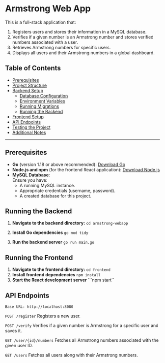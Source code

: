 # Armstrong Web App

This is a full-stack application that:

1. Registers users and stores their information in a MySQL database.
2. Verifies if a given number is an Armstrong number and stores verified numbers associated with a user.
3. Retrieves Armstrong numbers for specific users.
4. Displays all users and their Armstrong numbers in a global dashboard.

## Table of Contents

- [Prerequisites](#prerequisites)
- [Project Structure](#project-structure)
- [Backend Setup](#backend-setup)
  - [Database Configuration](#database-configuration)
  - [Environment Variables](#environment-variables)
  - [Running Migrations](#running-migrations)
  - [Running the Backend](#running-the-backend)
- [Frontend Setup](#frontend-setup)
- [API Endpoints](#api-endpoints)
- [Testing the Project](#testing-the-project)
- [Additional Notes](#additional-notes)

---

## Prerequisites

- **Go** (version 1.18 or above recommended): [Download Go](https://go.dev/dl/)
- **Node.js and npm** (for the frontend React application): [Download Node.js](https://nodejs.org/)
- **MySQL Database**:  
  Ensure you have:
  - A running MySQL instance.
  - Appropriate credentials (username, password).
  - A created database for this project.

## Running the Backend

1. **Navigate to the backend directory:**
    ```cd armstrong-webapp```

2. **Install Go dependencies**
    ```go mod tidy```

3. **Run the backend server**
    ```go run main.go```


## Running the Frontend

1. **Navigate to the frontend directory:**
    ```cd frontend```
2. **Install frontend dependencies**
    ```npm install```
3. **Start the React development server**
    ```npm start``


## API Endpoints 
    Base URL: http://localhost:8080
    
```POST /register```
Registers a new user.

```POST /verify```
Verifies if a given number is Armstrong for a specific user and saves it.

```GET /user/{id}/numbers```
Fetches all Armstrong numbers associated with the given user ID.

```GET /users```
Fetches all users along with their Armstrong numbers.
